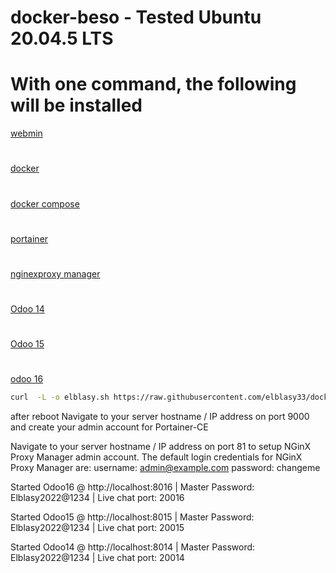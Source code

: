 # docker-beso - Tested  Ubuntu 20.04.5 LTS
# With one command, the following will be installed
[ webmin](https://www.webmin.com/)
#
[ docker](https://www.docker.com/)
#
[ docker compose](https://docs.docker.com/engine/reference/commandline/compose/)
#
[portainer](https://docs.portainer.io/)
#
[ nginexproxy manager](https://nginxproxymanager.com/)
#
[ Odoo 14](https://www.odoo.com/documentation/14.0/)
#
[ Odoo 15](https://www.odoo.com/documentation/15.0/)
#
[odoo 16](https://www.odoo.com/documentation/16.0/)

``` bash
curl  -L -o elblasy.sh https://raw.githubusercontent.com/elblasy33/docker-beso/main/elblasy.sh  && chmod +x elblasy.sh && ./elblasy.sh
```


<p>

after reboot 
Navigate to your server hostname / IP address on port 9000 and create your admin account for Portainer-CE
 
Navigate to your server hostname / IP address on port 81 to setup
NGinX Proxy Manager admin account.
The default login credentials for NGinX Proxy Manager are:
username: admin@example.com
password: changeme   
 
Started Odoo16 @ http://localhost:8016 | Master Password: Elblasy2022@1234 | Live chat port: 20016
 
Started Odoo15 @ http://localhost:8015 | Master Password: Elblasy2022@1234 | Live chat port: 20015
 
Started Odoo14 @ http://localhost:8014 | Master Password: Elblasy2022@1234 | Live chat port: 20014
 </p>
   


     
        
        
        
        


